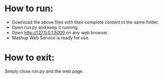# How to run:
* Download the above files with their complete content in the same folder.
* Open run.py and keep it running.
* Open http://127.0.0.1:5000 on any web browser.
* Mashup Web Service is ready for use.
# How to exit:
Simply close run.py and the web page.
